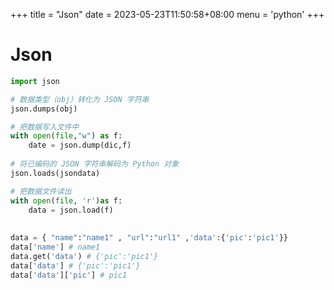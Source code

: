 +++
title = "Json"
date = 2023-05-23T11:50:58+08:00
menu = 'python'
+++

# **Json**

```python
import json

# 数据类型（obj）转化为 JSON 字符串
json.dumps(obj) 

# 把数据写入文件中
with open(file,"w") as f:
    date = json.dump(dic,f) 
    
# 将已编码的 JSON 字符串解码为 Python 对象
json.loads(jsondata) 

# 把数据文件读出
with open(file, 'r')as f:
    data = json.load(f) 
    
    
data = { "name":"name1" , "url":"url1" ,'data':{'pic':'pic1'}}
data['name'] # name1
data.get('data') # {'pic':'pic1'}
data['data'] # {'pic':'pic1'}
data['data']['pic'] # pic1
```


